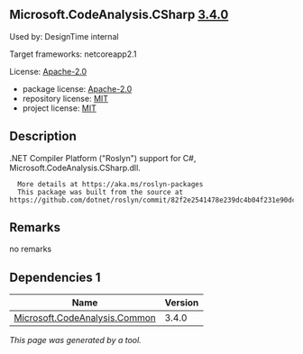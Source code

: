 Microsoft.CodeAnalysis.CSharp [3.4.0](https://www.nuget.org/packages/Microsoft.CodeAnalysis.CSharp/3.4.0)
--------------------

Used by: DesignTime internal

Target frameworks: netcoreapp2.1

License: [Apache-2.0](../../../../licenses/apache-2.0) 

- package license: [Apache-2.0](https://licenses.nuget.org/Apache-2.0) 
- repository license: [MIT](https://github.com/dotnet/roslyn) 
- project license: [MIT](https://github.com/dotnet/roslyn) 

Description
-----------
.NET Compiler Platform ("Roslyn") support for C#, Microsoft.CodeAnalysis.CSharp.dll.
    
      More details at https://aka.ms/roslyn-packages
      This package was built from the source at https://github.com/dotnet/roslyn/commit/82f2e2541478e239dc4b04f231e90dc2b3dcb422.

Remarks
-----------
no remarks


Dependencies 1
-----------

|Name|Version|
|----------|:----|
|[Microsoft.CodeAnalysis.Common](../../../../packages/nuget.org/microsoft.codeanalysis.common/3.4.0)|3.4.0|

*This page was generated by a tool.*